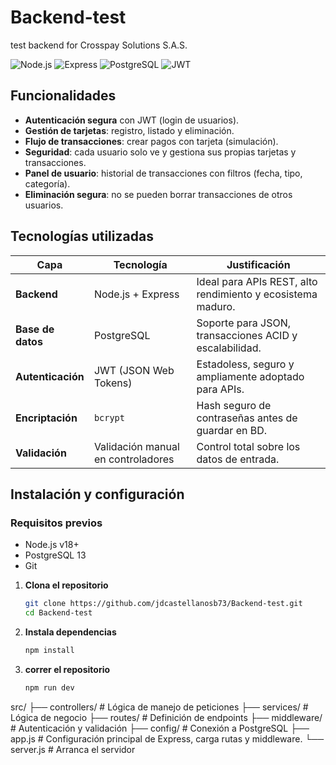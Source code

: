 # Backend-test
test backend for Crosspay Solutions S.A.S.


![Node.js](https://img.shields.io/badge/Node.js-18%2B-green?logo=node.js)
![Express](https://img.shields.io/badge/Express.js-4.x-black?logo=express)
![PostgreSQL](https://img.shields.io/badge/PostgreSQL-12%2B-blue?logo=postgresql)
![JWT](https://img.shields.io/badge/JWT-Authentication-orange)


##  Funcionalidades

-  **Autenticación segura** con JWT (login de usuarios).
-  **Gestión de tarjetas**: registro, listado y eliminación.
- **Flujo de transacciones**: crear pagos con tarjeta (simulación).
-  **Seguridad**: cada usuario solo ve y gestiona sus propias tarjetas y transacciones.
-  **Panel de usuario**: historial de transacciones con filtros (fecha, tipo, categoría).
- **Eliminación segura**: no se pueden borrar transacciones de otros usuarios.


## Tecnologías utilizadas

| Capa | Tecnología | Justificación |
|------|-----------|---------------|
| **Backend** | Node.js + Express | Ideal para APIs REST, alto rendimiento y ecosistema maduro. |
| **Base de datos** | PostgreSQL | Soporte para JSON, transacciones ACID y escalabilidad. |
| **Autenticación** | JWT (JSON Web Tokens) | Estadoless, seguro y ampliamente adoptado para APIs. |
| **Encriptación** | `bcrypt` | Hash seguro de contraseñas antes de guardar en BD. |
| **Validación** | Validación manual en controladores | Control total sobre los datos de entrada. |



##  Instalación y configuración

### Requisitos previos
- Node.js v18+
- PostgreSQL 13
- Git


1. **Clona el repositorio**
   ```bash
   git clone https://github.com/jdcastellanosb73/Backend-test.git
   cd Backend-test
2. **Instala dependencias**
   ```bash
   npm install
2. **correr el repositorio**
   ```bash
   npm run dev

src/
├── controllers/    # Lógica de manejo de peticiones
├── services/       # Lógica de negocio
├── routes/         # Definición de endpoints
├── middleware/     # Autenticación y validación
├── config/         # Conexión a PostgreSQL
├── app.js          # Configuración principal de Express, carga rutas y middleware.
└── server.js       # Arranca el servidor


